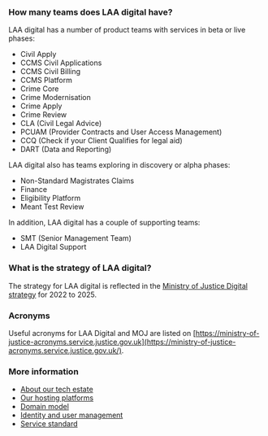 ### How many teams does LAA digital have?
LAA digital has a number of product teams with services in beta or live phases:
- Civil Apply
- CCMS Civil Applications
- CCMS Civil Billing
- CCMS Platform
- Crime Core
- Crime Modernisation
- Crime Apply
- Crime Review
- CLA (Civil Legal Advice)
- PCUAM (Provider Contracts and User Access Management)
- CCQ (Check if your Client Qualifies for legal aid)
- DART (Data and Reporting)

LAA digital also has teams exploring in discovery or alpha phases:
- Non-Standard Magistrates Claims
- Finance
- Eligibility Platform
- Meant Test Review

In addition, LAA digital has a couple of supporting teams:
- SMT (Senior Management Team)
- LAA Digital Support

### What is the strategy of LAA digital?
The strategy for LAA digital is reflected in the [Ministry of Justice Digital strategy](https://www.gov.uk/government/publications/ministry-of-justice-digital-strategy-2025) for 2022 to 2025.

### Acronyms
Useful acronyms for LAA Digital and MOJ are listed on [https://ministry-of-justice-acronyms.service.justice.gov.uk](https://ministry-of-justice-acronyms.service.justice.gov.uk/).

### More information
- [About our tech estate](/laa-digital-tech.md)
- [Our hosting platforms](/hosting.md)
- [Domain model](/domains.md)
- [Identity and user management](/identity.md)
- [Service standard](https://www.gov.uk/service-manual/service-standard)
